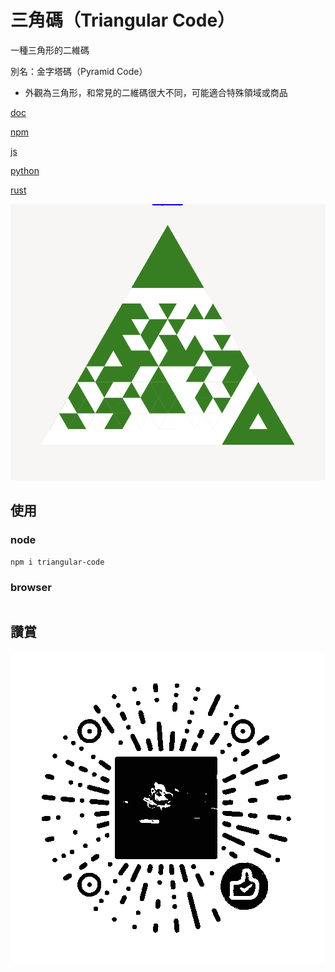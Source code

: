 # 三角碼（Triangular Code）

一種三角形的二維碼

別名：金字塔碼（Pyramid Code）

* 外觀為三角形，和常見的二維碼很大不同，可能適合特殊領域或商品

[doc](https://lizongying.github.io/triangular-code/)

[npm](https://www.npmjs.com/package/triangular-code/)

[js](https://github.com/lizongying/triangular-code/)

[python](https://github.com/lizongying/triangular-code/)

[rust](https://github.com/lizongying/triangular-code/)

![](screenshots/img.png)

## 使用

### node

```
npm i triangular-code
```

### browser

```html
```

## 讚賞

![image](./screenshots/appreciate.png)